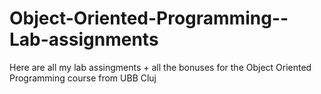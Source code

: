 # Object-Oriented-Programming--Lab-assignments
Here are all my lab assingments + all the bonuses for the Object Oriented Programming course from UBB Cluj
